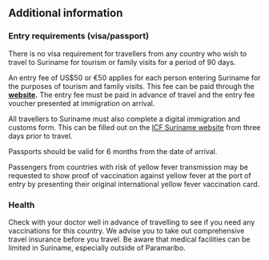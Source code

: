 ## Additional information

### **Entry requirements (visa/passport)**

There is no visa requirement for travellers from any country who wish to travel to Suriname for tourism or family visits for a period of 90 days.

An entry fee of US$50 or €50 applies for each person entering Suriname for the purposes of tourism and family visits. This fee can be paid through the [**website**](https://surinameappuat.vfsevisa.com/suriname/online/home/index)**.** The entry fee must be paid in advance of travel and the entry fee voucher presented at immigration on arrival.

All travellers to Suriname must also complete a digital immigration and customs form. This can be filled out on the [ICF Suriname website](https://icf.sr/start-general/) from three days prior to travel.

Passports should be valid for 6 months from the date of arrival.

Passengers from countries with risk of yellow fever transmission may be requested to show proof of vaccination against yellow fever at the port of entry by presenting their original international yellow fever vaccination card.

### **Health**

Check with your doctor well in advance of travelling to see if you need any vaccinations for this country. We advise you to take out comprehensive travel insurance before you travel. Be aware that medical facilities can be limited in Suriname, especially outside of Paramaribo.